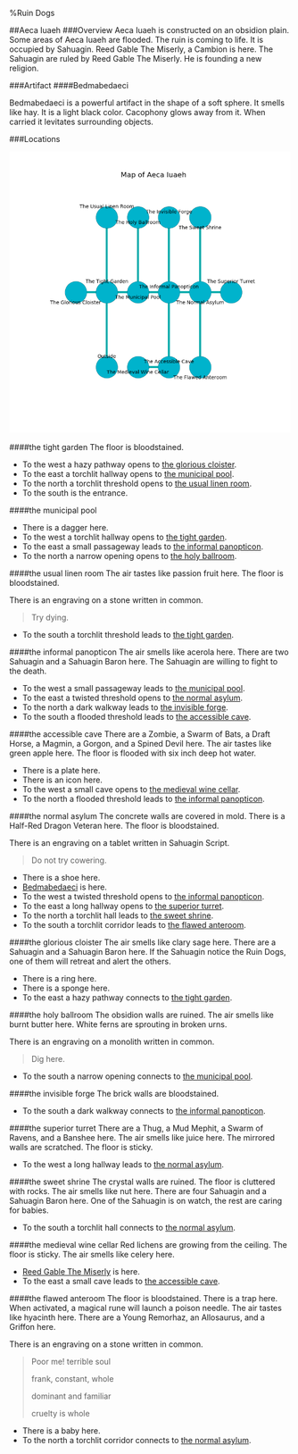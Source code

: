 %Ruin Dogs

##Aeca Iuaeh
###Overview
Aeca Iuaeh is constructed on an obsidion plain. Some areas of Aeca Iuaeh are flooded. The ruin is coming to life. It is occupied by Sahuagin. <a name="Reed-Gable-The-Miserly"></a>Reed Gable The Miserly, a Cambion is here. The Sahuagin are ruled by Reed Gable The Miserly. He  is founding a new religion. 



###Artifact
####<a name="Bedmabedaeci"></a>Bedmabedaeci


Bedmabedaeci is a powerful artifact in the shape of a soft sphere. It smells like hay. It is a light black color. Cacophony glows away from it. When carried it levitates surrounding objects. 





###Locations


![](../v2/images/Aeca-Iuaeh.png)

####<a name="the-tight-garden"></a>the tight garden
The floor is bloodstained. 



* To the west a hazy pathway opens to [the glorious cloister](#the-glorious-cloister).
* To the east a torchlit hallway opens to [the municipal pool](#the-municipal-pool).
* To the north a torchlit threshold opens to [the usual linen room](#the-usual-linen-room).
* To the south is the entrance.


####<a name="the-municipal-pool"></a>the municipal pool




* There is a dagger here.
* To the west a torchlit hallway opens to [the tight garden](#the-tight-garden).
* To the east a small passageway leads to [the informal panopticon](#the-informal-panopticon).
* To the north a narrow opening opens to [the holy ballroom](#the-holy-ballroom).


####<a name="the-usual-linen-room"></a>the usual linen room
The air tastes like passion fruit here. The floor is bloodstained. 

There is an engraving on a stone written in common. 

> Try dying.
>


* To the south a torchlit threshold leads to [the tight garden](#the-tight-garden).


####<a name="the-informal-panopticon"></a>the informal panopticon
The air smells like acerola here. There are two Sahuagin and a Sahuagin Baron here. The Sahuagin are willing to fight to the death. 



* To the west a small passageway leads to [the municipal pool](#the-municipal-pool).
* To the east a twisted threshold opens to [the normal asylum](#the-normal-asylum).
* To the north a dark walkway leads to [the invisible forge](#the-invisible-forge).
* To the south a flooded threshold leads to [the accessible cave](#the-accessible-cave).


####<a name="the-accessible-cave"></a>the accessible cave
There are a Zombie, a Swarm of Bats, a Draft Horse, a Magmin, a Gorgon, and a Spined Devil here. The air tastes like green apple here. The floor is flooded with six inch deep hot water. 



* There is a plate here.
* There is an icon here.
* To the west a small cave opens to [the medieval wine cellar](#the-medieval-wine-cellar).
* To the north a flooded threshold leads to [the informal panopticon](#the-informal-panopticon).


####<a name="the-normal-asylum"></a>the normal asylum
The concrete walls are covered in mold. There is a Half-Red Dragon Veteran here. The floor is bloodstained. 

There is an engraving on a tablet written in Sahuagin Script. 

> Do not try cowering.
>


* There is a shoe here.
* [Bedmabedaeci](#Bedmabedaeci) is here.
* To the west a twisted threshold opens to [the informal panopticon](#the-informal-panopticon).
* To the east a long hallway opens to [the superior turret](#the-superior-turret).
* To the north a torchlit hall leads to [the sweet shrine](#the-sweet-shrine).
* To the south a torchlit corridor leads to [the flawed anteroom](#the-flawed-anteroom).


####<a name="the-glorious-cloister"></a>the glorious cloister
The air smells like clary sage here. There are a Sahuagin and a Sahuagin Baron here. If the Sahuagin notice the Ruin Dogs, one of them will retreat and alert the others. 



* There is a ring here.
* There is a sponge here.
* To the east a hazy pathway connects to [the tight garden](#the-tight-garden).


####<a name="the-holy-ballroom"></a>the holy ballroom
The obsidion walls are ruined. The air smells like burnt butter here. White ferns are sprouting in broken urns. 

There is an engraving on a monolith written in common. 

> Dig here.
>


* To the south a narrow opening connects to [the municipal pool](#the-municipal-pool).


####<a name="the-invisible-forge"></a>the invisible forge
The brick walls are bloodstained. 



* To the south a dark walkway connects to [the informal panopticon](#the-informal-panopticon).


####<a name="the-superior-turret"></a>the superior turret
There are a Thug, a Mud Mephit, a Swarm of Ravens, and a Banshee here. The air smells like juice here. The mirrored walls are scratched. The floor is sticky. 



* To the west a long hallway leads to [the normal asylum](#the-normal-asylum).


####<a name="the-sweet-shrine"></a>the sweet shrine
The crystal walls are ruined. The floor is cluttered with rocks. The air smells like nut here. There are four Sahuagin and a Sahuagin Baron here. One of the Sahuagin is on watch, the rest are caring for babies. 



* To the south a torchlit hall connects to [the normal asylum](#the-normal-asylum).


####<a name="the-medieval-wine-cellar"></a>the medieval wine cellar
Red lichens are growing from the ceiling. The floor is sticky. The air smells like celery here. 



* [Reed Gable The Miserly](#Reed-Gable-The-Miserly) is here.
* To the east a small cave leads to [the accessible cave](#the-accessible-cave).


####<a name="the-flawed-anteroom"></a>the flawed anteroom
The floor is bloodstained. There is a trap here. When activated, a magical rune will launch a poison needle. The air tastes like hyacinth here. There are a Young Remorhaz, an Allosaurus, and a Griffon here. 

There is an engraving on a stone written in common. 

> Poor me! terrible soul
>
> frank, constant, whole
>
> dominant and familiar
>
> cruelty is whole
>


* There is a baby here.
* To the north a torchlit corridor connects to [the normal asylum](#the-normal-asylum).


